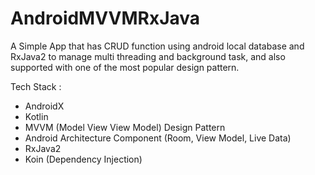 # AndroidMVVMRxJava
A Simple App that has CRUD function using android local database and RxJava2 to manage multi threading and background task, and also supported with one of the most popular design pattern.

Tech Stack :
- AndroidX
- Kotlin
- MVVM (Model View View Model) Design Pattern
- Android Architecture Component (Room, View Model, Live Data)
- RxJava2
- Koin (Dependency Injection)
